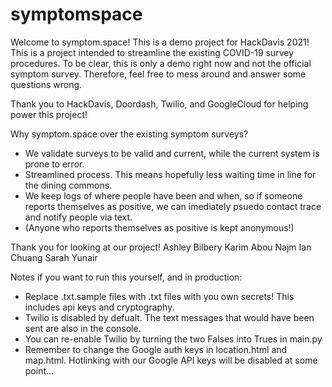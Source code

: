 # symptomspace
Welcome to symptom.space! This is a demo project for HackDavis 2021! This is a project intended to streamline the existing COVID-19 survey procedures. To be clear, this is only a demo right now and not the official symptom survey. Therefore, feel free to mess around and answer some questions wrong.

Thank you to HackDavis, Doordash, Twilio, and GoogleCloud for helping power this project!

Why symptom.space over the existing symptom surveys?
- We validate surveys to be valid and current, while the current system is prone to error.
- Streamlined process. This means hopefully less waiting time in line for the dining commons.
- We keep logs of where people have been and when, so if someone reports themselves as positive, we can imediately psuedo contact trace and notify people via text.
- (Anyone who reports themselves as positive is kept anonymous!)

Thank you for looking at our project!
Ashley Bilbery 
Karim Abou Najm
Ian Chuang
Sarah Yunair

Notes if you want to run this yourself, and in production:
- Replace .txt.sample files with .txt files with you own secrets! This includes api keys and cryptography.
- Twilio is disabled by defualt. The text messages that would have been sent are also in the console.
- You can re-enable Twilio by turning the two Falses into Trues in main.py
- Remember to change the Google auth keys in location.html and map.html. Hotlinking with our Google API keys will be disabled at some point...
